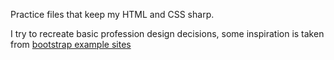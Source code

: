 Practice files that keep my HTML and CSS sharp.

I try to recreate basic profession design decisions, some inspiration is taken from [bootstrap example sites](https://getbootstrap.com/docs/4.0/examples/)
